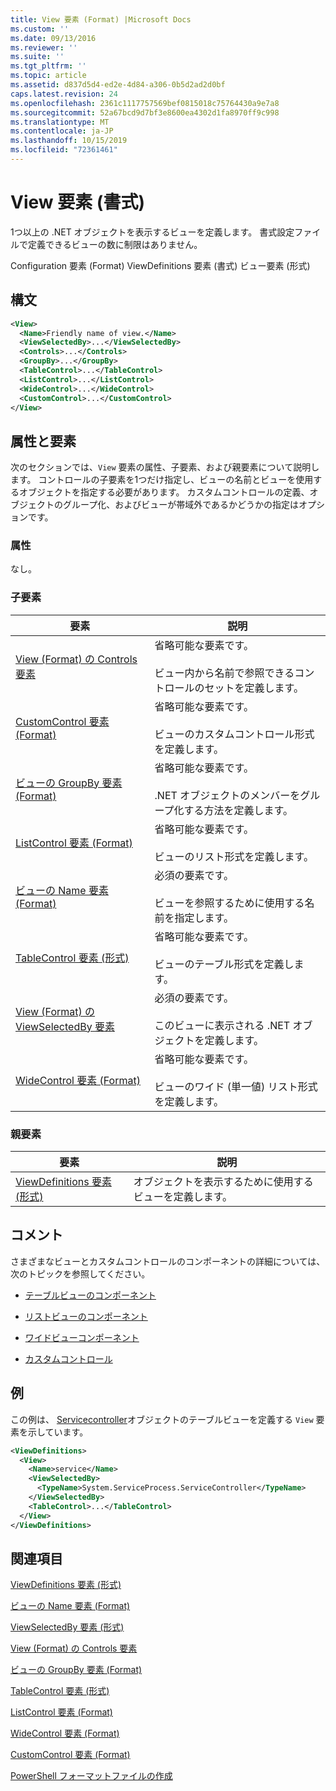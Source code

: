 ```yaml
---
title: View 要素 (Format) |Microsoft Docs
ms.custom: ''
ms.date: 09/13/2016
ms.reviewer: ''
ms.suite: ''
ms.tgt_pltfrm: ''
ms.topic: article
ms.assetid: d837d5d4-ed2e-4d84-a306-0b5d2ad2d0bf
caps.latest.revision: 24
ms.openlocfilehash: 2361c1117757569bef0815018c75764430a9e7a8
ms.sourcegitcommit: 52a67bcd9d7bf3e8600ea4302d1fa8970ff9c998
ms.translationtype: MT
ms.contentlocale: ja-JP
ms.lasthandoff: 10/15/2019
ms.locfileid: "72361461"
---
```

# <a name="view-element-format"></a>View 要素 (書式)

1つ以上の .NET オブジェクトを表示するビューを定義します。 書式設定ファイルで定義できるビューの数に制限はありません。

Configuration 要素 (Format) ViewDefinitions 要素 (書式) ビュー要素 (形式)

## <a name="syntax"></a>構文

```xml
<View>
  <Name>Friendly name of view.</Name>
  <ViewSelectedBy>...</ViewSelectedBy>
  <Controls>...</Controls>
  <GroupBy>...</GroupBy>
  <TableControl>...</TableControl>
  <ListControl>...</ListControl>
  <WideControl>...</WideControl>
  <CustomControl>...</CustomControl>
</View>
```

## <a name="attributes-and-elements"></a>属性と要素

次のセクションでは、`View` 要素の属性、子要素、および親要素について説明します。 コントロールの子要素を1つだけ指定し、ビューの名前とビューを使用するオブジェクトを指定する必要があります。 カスタムコントロールの定義、オブジェクトのグループ化、およびビューが帯域外であるかどうかの指定はオプションです。

### <a name="attributes"></a>属性

なし。

### <a name="child-elements"></a>子要素

|要素|説明|
|-------------|-----------------|
|[View (Format) の Controls 要素](./controls-element-for-view-format.md)|省略可能な要素です。<br /><br /> ビュー内から名前で参照できるコントロールのセットを定義します。|
|[CustomControl 要素 (Format)](./customcontrol-element-for-groupby-format.md)|省略可能な要素です。<br /><br /> ビューのカスタムコントロール形式を定義します。|
|[ビューの GroupBy 要素 (Format)](./groupby-element-for-view-format.md)|省略可能な要素です。<br /><br /> .NET オブジェクトのメンバーをグループ化する方法を定義します。|
|[ListControl 要素 (Format)](./listcontrol-element-format.md)|省略可能な要素です。<br /><br /> ビューのリスト形式を定義します。|
|[ビューの Name 要素 (Format)](./name-element-for-view-format.md)|必須の要素です。<br /><br /> ビューを参照するために使用する名前を指定します。|
|[TableControl 要素 (形式)](./tablecontrol-element-format.md)|省略可能な要素です。<br /><br /> ビューのテーブル形式を定義します。|
|[View (Format) の ViewSelectedBy 要素](./viewselectedby-element-format.md)|必須の要素です。<br /><br /> このビューに表示される .NET オブジェクトを定義します。|
|[WideControl 要素 (Format)](./widecontrol-element-format.md)|省略可能な要素です。<br /><br /> ビューのワイド (単一値) リスト形式を定義します。|

### <a name="parent-elements"></a>親要素

|要素|説明|
|-------------|-----------------|
|[ViewDefinitions 要素 (形式)](./viewdefinitions-element-format.md)|オブジェクトを表示するために使用するビューを定義します。|

## <a name="remarks"></a>コメント

さまざまなビューとカスタムコントロールのコンポーネントの詳細については、次のトピックを参照してください。

- [テーブルビューのコンポーネント](./creating-a-table-view.md)

- [リストビューのコンポーネント](./creating-a-list-view.md)

- [ワイドビューコンポーネント](./creating-a-wide-view.md)

- [カスタムコントロール](./creating-custom-controls.md)

## <a name="example"></a>例

この例は、 [Servicecontroller](/dotnet/api/System.ServiceProcess.ServiceController)オブジェクトのテーブルビューを定義する `View` 要素を示しています。

```xml
<ViewDefinitions>
  <View>
    <Name>service</Name>
    <ViewSelectedBy>
      <TypeName>System.ServiceProcess.ServiceController</TypeName>
    </ViewSelectedBy>
    <TableControl>...</TableControl>
  </View>
</ViewDefinitions>

```

## <a name="see-also"></a>関連項目

[ViewDefinitions 要素 (形式)](./viewdefinitions-element-format.md)

[ビューの Name 要素 (Format)](./name-element-for-view-format.md)

[ViewSelectedBy 要素 (形式)](./viewselectedby-element-format.md)

[View (Format) の Controls 要素](./controls-element-for-view-format.md)

[ビューの GroupBy 要素 (Format)](./groupby-element-for-view-format.md)

[TableControl 要素 (形式)](./tablecontrol-element-format.md)

[ListControl 要素 (Format)](./listcontrol-element-format.md)

[WideControl 要素 (Format)](./widecontrol-element-format.md)

[CustomControl 要素 (Format)](./customcontrol-element-for-groupby-format.md)

[PowerShell フォーマットファイルの作成](./writing-a-powershell-formatting-file.md)

